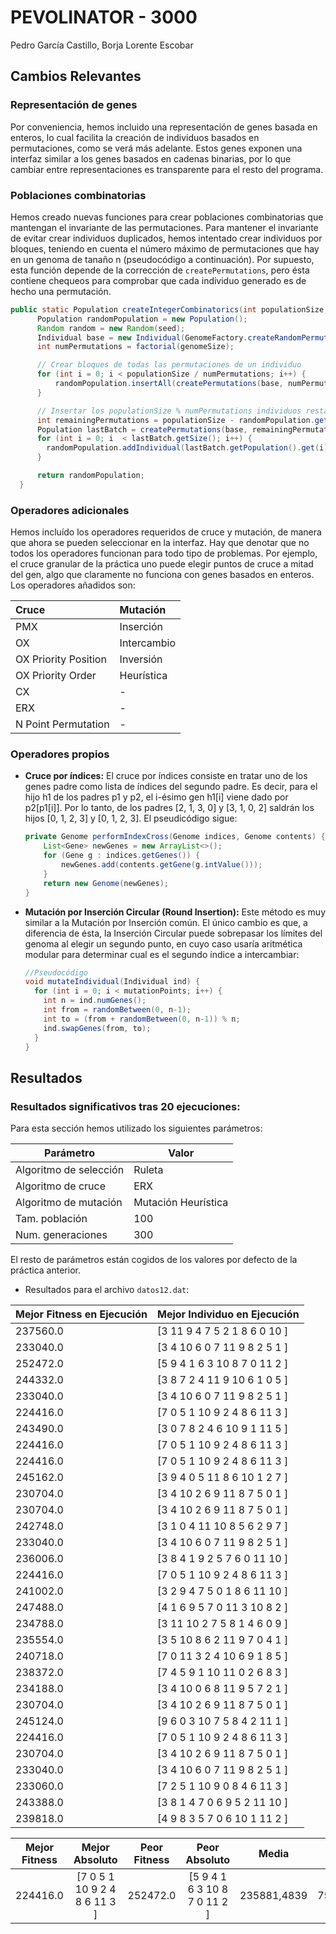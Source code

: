 PEVOLINATOR - 3000
===============
Pedro García Castillo, Borja Lorente Escobar

Cambios Relevantes
---------

### Representación de genes

Por conveniencia, hemos incluido una representación de genes basada en enteros, lo cual facilita la creación de individuos basados en permutaciones, como se verá más adelante. Estos genes exponen una interfaz similar a los genes basados en cadenas binarias, por lo que cambiar entre representaciones es transparente para el resto del programa.

### Poblaciones combinatorias

Hemos creado nuevas funciones para crear poblaciones combinatorias que mantengan el invariante de las permutaciones. Para mantener el invariante de evitar crear individuos duplicados, hemos intentado crear individuos por bloques, teniendo en cuenta el número máximo de permutaciones que hay en un genoma de tanaño n (pseudocódigo a continuación). Por supuesto, esta función depende de la corrección de `createPermutations`, pero ésta contiene chequeos para comprobar que cada individuo generado es de hecho una permutación.

  ```java
  public static Population createIntegerCombinatorics(int populationSize, int genomeSize, int seed, int n) {
        Population randomPopulation = new Population();
        Random random = new Random(seed);
        Individual base = new Individual(GenomeFactory.createRandomPermutation(genomeSize, n, random));
        int numPermutations = factorial(genomeSize);

        // Crear bloques de todas las permutaciones de un individuo
        for (int i = 0; i < populationSize / numPermutations; i++) {
            randomPopulation.insertAll(createPermutations(base, numPermutations));
        }

        // Insertar los populationSize % numPermutations individuos restantes
        int remainingPermutations = populationSize - randomPopulation.getSize();
        Population lastBatch = createPermutations(base, remainingPermutations);
        for (int i = 0; i  < lastBatch.getSize(); i++) {
          randomPopulation.addIndividual(lastBatch.getPopulation().get(i));
        }

        return randomPopulation;
    }
  ```

### Operadores adicionales

Hemos incluído los operadores requeridos de cruce y mutación, de manera que ahora se pueden seleccionar en la interfaz. Hay que denotar que no todos los operadores funcionan para todo tipo de problemas. Por ejemplo, el cruce granular de la práctica uno puede elegir puntos de cruce a mitad del gen, algo que claramente no funciona con genes basados en enteros. Los operadores añadidos son:

| Cruce | Mutación     |
| :------------- | :------------- |
| PMX       | Inserción       |
| OX        | Intercambio       |
| OX Priority Position       | Inversión       |
| OX Priority Order       | Heurística       |
| CX       |    -    |
| ERX       |    -    |
| N Point Permutation       |     -    |


### Operadores propios

- **Cruce por índices:** El cruce por índices consiste en tratar uno de los genes padre como lista de índices del segundo padre. Es decir, para el hijo h1 de los padres p1 y p2, el i-ésimo gen h1[i] viene dado por p2[p1[i]]. Por lo tanto, de los padres [2, 1, 3, 0] y [3, 1, 0, 2] saldrán los hijos [0, 1, 2, 3] y [0, 1, 2, 3]. El pseudicódigo sigue:

  ```java
  private Genome performIndexCross(Genome indices, Genome contents) {
      List<Gene> newGenes = new ArrayList<>();
      for (Gene g : indices.getGenes()) {
          newGenes.add(contents.getGene(g.intValue()));
      }
      return new Genome(newGenes);
  }
  ```

- **Mutación por Inserción Circular (Round Insertion):** Este método es muy similar a la Mutación por Inserción común. El único cambio es que, a diferencia de ésta, la Inserción Circular puede sobrepasar los límites del genoma al elegir un segundo punto, en cuyo caso usaría aritmética modular para determinar cual es el segundo índice a intercambiar:

  ```java
  //Pseudocódigo
  void mutateIndividual(Individual ind) {
    for (int i = 0; i < mutationPoints; i++) {
      int n = ind.numGenes();
      int from = randomBetween(0, n-1);
      int to = (from + randomBetween(0, n-1)) % n;
      ind.swapGenes(from, to);
    }
  }
  ```

Resultados
------------

### Resultados significativos tras 20 ejecuciones:

Para esta sección hemos utilizado los siguientes parámetros:

|Parámetro| Valor |
|--------|-------|
|Algoritmo de selección| Ruleta|
|Algoritmo de cruce | ERX |
|Algoritmo de mutación| Mutación Heurística|
|Tam. población| 100 |
|Num. generaciones | 300|

El resto de parámetros están cogidos de los valores por defecto de la práctica anterior.

- Resultados para el archivo `datos12.dat`:

|Mejor Fitness en Ejecución | Mejor Individuo en Ejecución |
|:--------|:----------------------------|
| 237560.0 | [3 11 9 4 7 5 2 1 8 6 0 10 ] |
| 233040.0 | [3 4 10 6 0 7 11 9 8 2 5 1 ] |
| 252472.0 | [5 9 4 1 6 3 10 8 7 0 11 2 ] |
| 244332.0 | [3 8 7 2 4 11 9 10 6 1 0 5 ] |
| 233040.0 | [3 4 10 6 0 7 11 9 8 2 5 1 ] |
| 224416.0 | [7 0 5 1 10 9 2 4 8 6 11 3 ] |
| 243490.0 | [3 0 7 8 2 4 6 10 9 1 11 5 ] |
| 224416.0 | [7 0 5 1 10 9 2 4 8 6 11 3 ] |
| 224416.0 | [7 0 5 1 10 9 2 4 8 6 11 3 ] |
| 245162.0 | [3 9 4 0 5 11 8 6 10 1 2 7 ] |
| 230704.0 | [3 4 10 2 6 9 11 8 7 5 0 1 ] |
| 230704.0 | [3 4 10 2 6 9 11 8 7 5 0 1 ] |
| 242748.0 | [3 1 0 4 11 10 8 5 6 2 9 7 ] |
| 233040.0 | [3 4 10 6 0 7 11 9 8 2 5 1 ] |
| 236006.0 | [3 8 4 1 9 2 5 7 6 0 11 10 ] |
| 224416.0 | [7 0 5 1 10 9 2 4 8 6 11 3 ] |
| 241002.0 | [3 2 9 4 7 5 0 1 8 6 11 10 ] |
| 247488.0 | [4 1 6 9 5 7 0 11 3 10 8 2 ] |
| 234788.0 | [3 11 10 2 7 5 8 1 4 6 0 9 ] |
| 235554.0 | [3 5 10 8 6 2 11 9 7 0 4 1 ] |
| 240718.0 | [7 0 11 3 2 4 10 6 9 1 8 5 ] |
| 238372.0 | [7 4 5 9 1 10 11 0 2 6 8 3 ] |
| 234188.0 | [3 4 10 0 6 8 11 9 5 7 2 1 ] |
| 230704.0 | [3 4 10 2 6 9 11 8 7 5 0 1 ] |
| 245124.0 | [9 6 0 3 10 7 5 8 4 2 11 1 ] |
| 224416.0 | [7 0 5 1 10 9 2 4 8 6 11 3 ] |
| 230704.0 | [3 4 10 2 6 9 11 8 7 5 0 1 ] |
| 233040.0 | [3 4 10 6 0 7 11 9 8 2 5 1 ] |
| 233060.0 | [7 2 5 1 10 9 0 8 4 6 11 3 ] |
| 243388.0 | [3 8 1 4 7 0 6 9 5 2 11 10 ] |
| 239818.0 | [4 9 8 3 5 7 0 6 10 1 11 2 ] |

| Mejor Fitness | Mejor Absoluto | Peor Fitness | Peor Absoluto | Media | Desv. Estándar | 
|:-------------:|:--------------:|:------------:|:-------------:|:-----:|:--------------:|
|224416.0       |[7 0 5 1 10 9 2 4 8 6 11 3 ]|252472.0|[5 9 4 1 6 3 10 8 7 0 11 2 ]|235881,4839|7521,943702|
